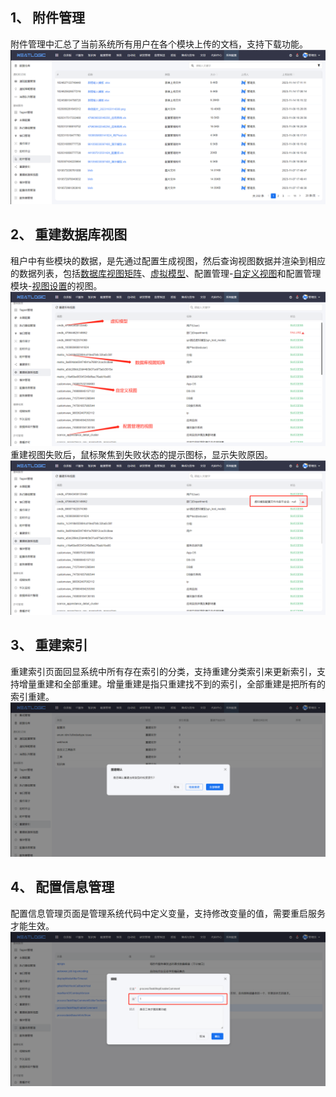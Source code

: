 ## 1、 附件管理
附件管理中汇总了当前系统所有用户在各个模块上传的文档，支持下载功能。
![](README_IMAGES/basic_service/attachments.png)

## 2、 重建数据库视图
租户中有些模块的数据，是先通过配置生成视图，然后查询视图数据并渲染到相应的数据列表，包括[数据库视图矩阵](../100.系统配置/矩阵管理.md)、[虚拟模型](../3.配置管理/模型管理/模型管理.md)、配置管理-[自定义视图](../3.配置管理/自定义视图/自定义视图.md)和配置管理模块-[视图设置](../3.配置管理/资源中心/视图设置.md)的视图。
![](README_IMAGES/basic_service/rebuild_database_view.png)
重建视图失败后，鼠标聚焦到失败状态的提示图标，显示失败原因。
![](README_IMAGES/basic_service/failure.png)

## 3、 重建索引
重建索引页面回显系统中所有存在索引的分类，支持重建分类索引来更新索引，支持增量重建和全部重建。增量重建是指只重建找不到的索引，全部重建是把所有的索引重建。
![](README_IMAGES/basic_service/reconstruction_confirmation.png)

## 4、 配置信息管理
配置信息管理页面是管理系统代码中定义变量，支持修改变量的值，需要重启服务才能生效。
![](README_IMAGES/basic_service/variable.png)